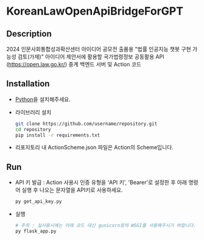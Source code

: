 # KoreanLawOpenApiBridgeForGPT

## Description

2024 인문사회통합성과확산센터 아이디어 공모전 출품용 "법률 인공지능 챗봇 구현 가능성 검토(가제)" 아이디어 제안서에 활용할 국가법령정보 공동활용 API (https://open.law.go.kr/) 중계 백엔드 서버 및 Action 코드

## Installation
* [Python](https://www.python.org/downloads/)을 설치해주세요.

* 라이브러리 설치
  ```bash
  git clone https://github.com/username/repository.git
  cd repository
  pip install -r requirements.txt
  ```

* 리포지토리 내 ActionScheme.json 파일은 Action의 Scheme입니다. 

## Run
* API 키 발급 : Action 사용시 인증 유형을 'API 키', 'Bearer'로 설정한 후 아래 명령어 실행 후 나오는 문자열을 API키로 사용하세요.
  ```bash
  py get_api_key.py
  ```

* 실행
  ```bash
  # 주의 : 실사용시에는 아래 코드 대신 gunicorn등의 WSGI를 사용해주시기 바랍니다.
  py flask_app.py
  ```